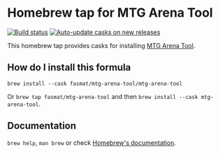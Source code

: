 # Homebrew tap for MTG Arena Tool

[![Build status](https://github.com/fasmat/homebrew-mtg-arena-tool/actions/workflows/main.yml/badge.svg)](https://github.com/fasmat/homebrew-mtg-arena-tool/actions/workflows/main.yml) [![Auto-update casks on new releases](https://github.com/fasmat/homebrew-mtg-arena-tool/actions/workflows/auto-update.yml/badge.svg)](https://github.com/fasmat/homebrew-mtg-arena-tool/actions/workflows/auto-update.yml)

This homebrew tap provides casks for installing [MTG Arena Tool](https://github.com/Manuel-777/MTG-Arena-Tool).

## How do I install this formula

`brew install --cask fasmat/mtg-arena-tool/mtg-arena-tool`

Or `brew tap fasmat/mtg-arena-tool` and then `brew install --cask mtg-arena-tool`.

## Documentation

`brew help`, `man brew` or check [Homebrew's documentation](https://docs.brew.sh).
